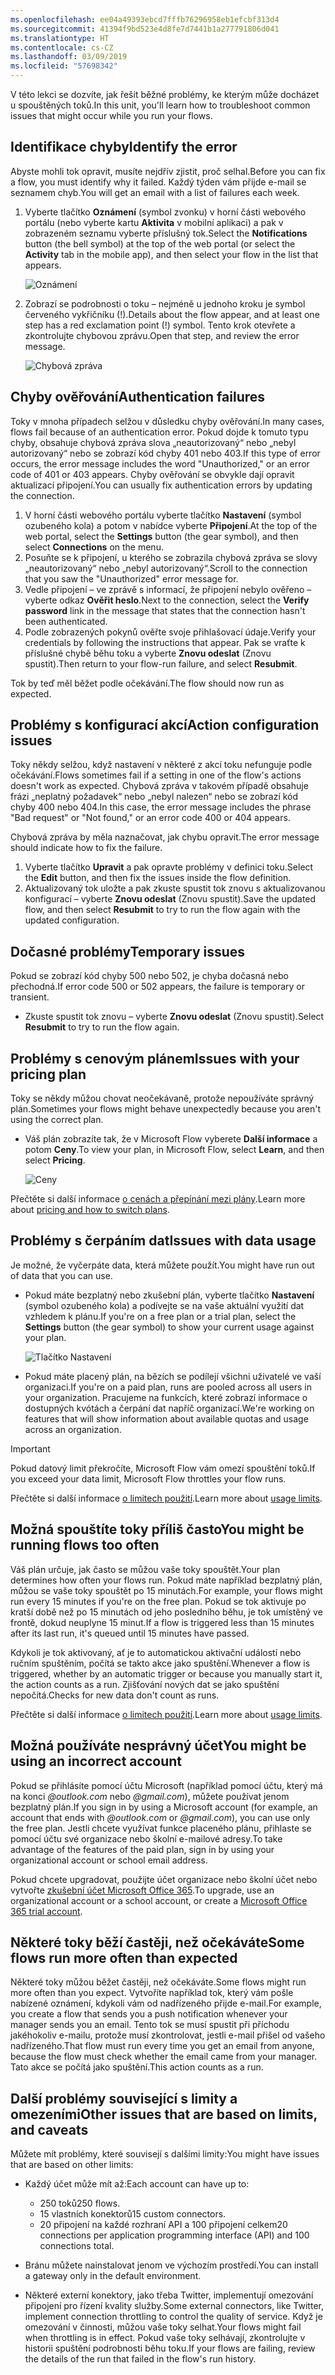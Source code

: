 ```yaml
---
ms.openlocfilehash: ee04a49393ebcd7fffb76296958eb1efcbf313d4
ms.sourcegitcommit: 41394f9bd523e4d8fe7d7441b1a277791806d041
ms.translationtype: HT
ms.contentlocale: cs-CZ
ms.lasthandoff: 03/09/2019
ms.locfileid: "57698342"
---
```

<span data-ttu-id="55b89-101">V této lekci se dozvíte, jak řešit běžné problémy, ke kterým může docházet u spouštěných toků.</span><span class="sxs-lookup"><span data-stu-id="55b89-101">In this unit, you'll learn how to troubleshoot common issues that might occur while you run your flows.</span></span>

## <a name="identify-the-error"></a><span data-ttu-id="55b89-102">Identifikace chyby</span><span class="sxs-lookup"><span data-stu-id="55b89-102">Identify the error</span></span>

<span data-ttu-id="55b89-103">Abyste mohli tok opravit, musíte nejdřív zjistit, proč selhal.</span><span class="sxs-lookup"><span data-stu-id="55b89-103">Before you can fix a flow, you must identify why it failed.</span></span> <span data-ttu-id="55b89-104">Každý týden vám přijde e-mail se seznamem chyb.</span><span class="sxs-lookup"><span data-stu-id="55b89-104">You will get an email with a list of failures each week.</span></span>

1. <span data-ttu-id="55b89-105">Vyberte tlačítko **Oznámení** (symbol zvonku) v horní části webového portálu (nebo vyberte kartu **Aktivita** v mobilní aplikaci) a pak v zobrazeném seznamu vyberte příslušný tok.</span><span class="sxs-lookup"><span data-stu-id="55b89-105">Select the **Notifications** button (the bell symbol) at the top of the web portal (or select the **Activity** tab in the mobile app), and then select your flow in the list that appears.</span></span>

    ![Oznámení](../media/notifications-toolbar.png)

2. <span data-ttu-id="55b89-107">Zobrazí se podrobnosti o toku – nejméně u jednoho kroku je symbol červeného vykřičníku (!).</span><span class="sxs-lookup"><span data-stu-id="55b89-107">Details about the flow appear, and at least one step has a red exclamation point (!) symbol.</span></span> <span data-ttu-id="55b89-108">Tento krok otevřete a zkontrolujte chybovou zprávu.</span><span class="sxs-lookup"><span data-stu-id="55b89-108">Open that step, and review the error message.</span></span>

    ![Chybová zpráva](../media/flow-run-failure.png)

## <a name="authentication-failures"></a><span data-ttu-id="55b89-110">Chyby ověřování</span><span class="sxs-lookup"><span data-stu-id="55b89-110">Authentication failures</span></span>

<span data-ttu-id="55b89-111">Toky v mnoha případech selžou v důsledku chyby ověřování.</span><span class="sxs-lookup"><span data-stu-id="55b89-111">In many cases, flows fail because of an authentication error.</span></span> <span data-ttu-id="55b89-112">Pokud dojde k tomuto typu chyby, obsahuje chybová zpráva slova „neautorizovaný“ nebo „nebyl autorizovaný“ nebo se zobrazí kód chyby 401 nebo 403.</span><span class="sxs-lookup"><span data-stu-id="55b89-112">If this type of error occurs, the error message includes the word "Unauthorized," or an error code of 401 or 403 appears.</span></span> <span data-ttu-id="55b89-113">Chyby ověřování se obvykle dají opravit aktualizací připojení.</span><span class="sxs-lookup"><span data-stu-id="55b89-113">You can usually fix authentication errors by updating the connection.</span></span>

1. <span data-ttu-id="55b89-114">V horní části webového portálu vyberte tlačítko **Nastavení** (symbol ozubeného kola) a potom v nabídce vyberte **Připojení**.</span><span class="sxs-lookup"><span data-stu-id="55b89-114">At the top of the web portal, select the **Settings** button (the gear symbol), and then select **Connections** on the menu.</span></span>
2. <span data-ttu-id="55b89-115">Posuňte se k připojení, u kterého se zobrazila chybová zpráva se slovy „neautorizovaný“ nebo „nebyl autorizovaný“.</span><span class="sxs-lookup"><span data-stu-id="55b89-115">Scroll to the connection that you saw the "Unauthorized" error message for.</span></span>
3. <span data-ttu-id="55b89-116">Vedle připojení – ve zprávě s informací, že připojení nebylo ověřeno – vyberte odkaz **Ověřit heslo**.</span><span class="sxs-lookup"><span data-stu-id="55b89-116">Next to the connection, select the **Verify password** link in the message that states that the connection hasn't been authenticated.</span></span>
4. <span data-ttu-id="55b89-117">Podle zobrazených pokynů ověřte svoje přihlašovací údaje.</span><span class="sxs-lookup"><span data-stu-id="55b89-117">Verify your credentials by following the instructions that appear.</span></span> <span data-ttu-id="55b89-118">Pak se vraťte k příslušné chybě běhu toku a vyberte **Znovu odeslat** (Znovu spustit).</span><span class="sxs-lookup"><span data-stu-id="55b89-118">Then return to your flow-run failure, and select **Resubmit**.</span></span>

<span data-ttu-id="55b89-119">Tok by teď měl běžet podle očekávání.</span><span class="sxs-lookup"><span data-stu-id="55b89-119">The flow should now run as expected.</span></span>

## <a name="action-configuration-issues"></a><span data-ttu-id="55b89-120">Problémy s konfigurací akcí</span><span class="sxs-lookup"><span data-stu-id="55b89-120">Action configuration issues</span></span>

<span data-ttu-id="55b89-121">Toky někdy selžou, když nastavení v některé z akcí toku nefunguje podle očekávání.</span><span class="sxs-lookup"><span data-stu-id="55b89-121">Flows sometimes fail if a setting in one of the flow's actions doesn't work as expected.</span></span> <span data-ttu-id="55b89-122">Chybová zpráva v takovém případě obsahuje frázi „neplatný požadavek“ nebo „nebyl nalezen“ nebo se zobrazí kód chyby 400 nebo 404.</span><span class="sxs-lookup"><span data-stu-id="55b89-122">In this case, the error message includes the phrase "Bad request" or "Not found," or an error code 400 or 404 appears.</span></span>

<span data-ttu-id="55b89-123">Chybová zpráva by měla naznačovat, jak chybu opravit.</span><span class="sxs-lookup"><span data-stu-id="55b89-123">The error message should indicate how to fix the failure.</span></span>

1. <span data-ttu-id="55b89-124">Vyberte tlačítko **Upravit** a pak opravte problémy v definici toku.</span><span class="sxs-lookup"><span data-stu-id="55b89-124">Select the **Edit** button, and then fix the issues inside the flow definition.</span></span>
1. <span data-ttu-id="55b89-125">Aktualizovaný tok uložte a pak zkuste spustit tok znovu s aktualizovanou konfigurací – vyberte **Znovu odeslat** (Znovu spustit).</span><span class="sxs-lookup"><span data-stu-id="55b89-125">Save the updated flow, and then select **Resubmit** to try to run the flow again with the updated configuration.</span></span>

## <a name="temporary-issues"></a><span data-ttu-id="55b89-126">Dočasné problémy</span><span class="sxs-lookup"><span data-stu-id="55b89-126">Temporary issues</span></span>

<span data-ttu-id="55b89-127">Pokud se zobrazí kód chyby 500 nebo 502, je chyba dočasná nebo přechodná.</span><span class="sxs-lookup"><span data-stu-id="55b89-127">If error code 500 or 502 appears, the failure is temporary or transient.</span></span>

- <span data-ttu-id="55b89-128">Zkuste spustit tok znovu – vyberte **Znovu odeslat** (Znovu spustit).</span><span class="sxs-lookup"><span data-stu-id="55b89-128">Select **Resubmit** to try to run the flow again.</span></span>

## <a name="issues-with-your-pricing-plan"></a><span data-ttu-id="55b89-129">Problémy s cenovým plánem</span><span class="sxs-lookup"><span data-stu-id="55b89-129">Issues with your pricing plan</span></span>

<span data-ttu-id="55b89-130">Toky se někdy můžou chovat neočekávaně, protože nepoužíváte správný plán.</span><span class="sxs-lookup"><span data-stu-id="55b89-130">Sometimes your flows might behave unexpectedly because you aren't using the correct plan.</span></span>

- <span data-ttu-id="55b89-131">Váš plán zobrazíte tak, že v Microsoft Flow vyberete **Další informace** a potom **Ceny**.</span><span class="sxs-lookup"><span data-stu-id="55b89-131">To view your plan, in Microsoft Flow, select **Learn**, and then select **Pricing**.</span></span>

    ![Ceny](../media/learn-pricing.png)

<span data-ttu-id="55b89-133">Přečtěte si další informace [o cenách a přepínání mezi plány](https://flow.microsoft.com/pricing/).</span><span class="sxs-lookup"><span data-stu-id="55b89-133">Learn more about [pricing and how to switch plans](https://flow.microsoft.com/pricing/).</span></span>

## <a name="issues-with-data-usage"></a><span data-ttu-id="55b89-134">Problémy s čerpáním dat</span><span class="sxs-lookup"><span data-stu-id="55b89-134">Issues with data usage</span></span>

<span data-ttu-id="55b89-135">Je možné, že vyčerpáte data, která můžete použít.</span><span class="sxs-lookup"><span data-stu-id="55b89-135">You might have run out of data that you can use.</span></span>

- <span data-ttu-id="55b89-136">Pokud máte bezplatný nebo zkušební plán, vyberte tlačítko **Nastavení** (symbol ozubeného kola) a podívejte se na vaše aktuální využití dat vzhledem k plánu.</span><span class="sxs-lookup"><span data-stu-id="55b89-136">If you're on a free plan or a trial plan, select the **Settings** button (the gear symbol) to show your current usage against your plan.</span></span>

    ![Tlačítko Nastavení](../media/settings.png)

- <span data-ttu-id="55b89-138">Pokud máte placený plán, na bězích se podílejí všichni uživatelé ve vaší organizaci.</span><span class="sxs-lookup"><span data-stu-id="55b89-138">If you're on a paid plan, runs are pooled across all users in your organization.</span></span> <span data-ttu-id="55b89-139">Pracujeme na funkcích, které zobrazí informace o dostupných kvótách a čerpání dat napříč organizací.</span><span class="sxs-lookup"><span data-stu-id="55b89-139">We're working on features that will show information about available quotas and usage across an organization.</span></span>

> [!IMPORTANT]
> <span data-ttu-id="55b89-140">Pokud datový limit překročíte, Microsoft Flow vám omezí spouštění toků.</span><span class="sxs-lookup"><span data-stu-id="55b89-140">If you exceed your data limit, Microsoft Flow throttles your flow runs.</span></span>

<span data-ttu-id="55b89-141">Přečtěte si další informace [o limitech použití](https://flow.microsoft.com/pricing/).</span><span class="sxs-lookup"><span data-stu-id="55b89-141">Learn more about [usage limits](https://flow.microsoft.com/pricing/).</span></span>

## <a name="you-might-be-running-flows-too-often"></a><span data-ttu-id="55b89-142">Možná spouštíte toky příliš často</span><span class="sxs-lookup"><span data-stu-id="55b89-142">You might be running flows too often</span></span>

<span data-ttu-id="55b89-143">Váš plán určuje, jak často se můžou vaše toky spouštět.</span><span class="sxs-lookup"><span data-stu-id="55b89-143">Your plan determines how often your flows run.</span></span> <span data-ttu-id="55b89-144">Pokud máte například bezplatný plán, můžou se vaše toky spouštět po 15 minutách.</span><span class="sxs-lookup"><span data-stu-id="55b89-144">For example, your flows might run every 15 minutes if you're on the free plan.</span></span> <span data-ttu-id="55b89-145">Pokud se tok aktivuje po kratší době než po 15 minutách od jeho posledního běhu, je tok umístěný ve frontě, dokud neuplyne 15 minut.</span><span class="sxs-lookup"><span data-stu-id="55b89-145">If a flow is triggered less than 15 minutes after its last run, it's queued until 15 minutes have passed.</span></span>

<span data-ttu-id="55b89-146">Kdykoli je tok aktivovaný, ať je to automatickou aktivační událostí nebo ručním spuštěním, počítá se takto akce jako spuštění.</span><span class="sxs-lookup"><span data-stu-id="55b89-146">Whenever a flow is triggered, whether by an automatic trigger or because you manually start it, the action counts as a run.</span></span> <span data-ttu-id="55b89-147">Zjišťování nových dat se jako spuštění nepočítá.</span><span class="sxs-lookup"><span data-stu-id="55b89-147">Checks for new data don't count as runs.</span></span>

<span data-ttu-id="55b89-148">Přečtěte si další informace [o limitech použití](https://flow.microsoft.com/pricing/).</span><span class="sxs-lookup"><span data-stu-id="55b89-148">Learn more about [usage limits](https://flow.microsoft.com/pricing/).</span></span>

## <a name="you-might-be-using-an-incorrect-account"></a><span data-ttu-id="55b89-149">Možná používáte nesprávný účet</span><span class="sxs-lookup"><span data-stu-id="55b89-149">You might be using an incorrect account</span></span>

<span data-ttu-id="55b89-150">Pokud se přihlásíte pomocí účtu Microsoft (například pomocí účtu, který má na konci *@outlook.com* nebo *@gmail.com*), můžete používat jenom bezplatný plán.</span><span class="sxs-lookup"><span data-stu-id="55b89-150">If you sign in by using a Microsoft account (for example, an account that ends with *@outlook.com* or *@gmail.com*), you can use only the free plan.</span></span> <span data-ttu-id="55b89-151">Jestli chcete využívat funkce placeného plánu, přihlaste se pomocí účtu své organizace nebo školní e-mailové adresy.</span><span class="sxs-lookup"><span data-stu-id="55b89-151">To take advantage of the features of the paid plan, sign in by using your organizational account or school email address.</span></span>

<span data-ttu-id="55b89-152">Pokud chcete upgradovat, použijte účet organizace nebo školní účet nebo vytvořte [zkušební účet Microsoft Office 365](https://powerbi.microsoft.com/documentation/powerbi-admin-signing-up-for-power-bi-with-a-new-office-365-trial/).</span><span class="sxs-lookup"><span data-stu-id="55b89-152">To upgrade, use an organizational account or a school account, or create a [Microsoft Office 365 trial account](https://powerbi.microsoft.com/documentation/powerbi-admin-signing-up-for-power-bi-with-a-new-office-365-trial/).</span></span>

## <a name="some-flows-run-more-often-than-expected"></a><span data-ttu-id="55b89-153">Některé toky běží častěji, než očekáváte</span><span class="sxs-lookup"><span data-stu-id="55b89-153">Some flows run more often than expected</span></span>

<span data-ttu-id="55b89-154">Některé toky můžou běžet častěji, než očekáváte.</span><span class="sxs-lookup"><span data-stu-id="55b89-154">Some flows might run more often than you expect.</span></span> <span data-ttu-id="55b89-155">Vytvoříte například tok, který vám pošle nabízené oznámení, kdykoli vám od nadřízeného přijde e-mail.</span><span class="sxs-lookup"><span data-stu-id="55b89-155">For example, you create a flow that sends you a push notification whenever your manager sends you an email.</span></span> <span data-ttu-id="55b89-156">Tento tok se musí spustit při příchodu jakéhokoliv e-mailu, protože musí zkontrolovat, jestli e-mail přišel od vašeho nadřízeného.</span><span class="sxs-lookup"><span data-stu-id="55b89-156">That flow must run every time you get an email from anyone, because the flow must check whether the email came from your manager.</span></span> <span data-ttu-id="55b89-157">Tato akce se počítá jako spuštění.</span><span class="sxs-lookup"><span data-stu-id="55b89-157">This action counts as a run.</span></span>

## <a name="other-issues-that-are-based-on-limits-and-caveats"></a><span data-ttu-id="55b89-158">Další problémy související s limity a omezeními</span><span class="sxs-lookup"><span data-stu-id="55b89-158">Other issues that are based on limits, and caveats</span></span>

<span data-ttu-id="55b89-159">Můžete mít problémy, které souvisejí s dalšími limity:</span><span class="sxs-lookup"><span data-stu-id="55b89-159">You might have issues that are based on other limits:</span></span>

* <span data-ttu-id="55b89-160">Každý účet může mít až:</span><span class="sxs-lookup"><span data-stu-id="55b89-160">Each account can have up to:</span></span>

    * <span data-ttu-id="55b89-161">250 toků</span><span class="sxs-lookup"><span data-stu-id="55b89-161">250 flows.</span></span>
    * <span data-ttu-id="55b89-162">15 vlastních konektorů</span><span class="sxs-lookup"><span data-stu-id="55b89-162">15 custom connectors.</span></span>
    * <span data-ttu-id="55b89-163">20 připojení na každé rozhraní API a 100 připojení celkem</span><span class="sxs-lookup"><span data-stu-id="55b89-163">20 connections per application programming interface (API) and 100 connections total.</span></span>

* <span data-ttu-id="55b89-164">Bránu můžete nainstalovat jenom ve výchozím prostředí.</span><span class="sxs-lookup"><span data-stu-id="55b89-164">You can install a gateway only in the default environment.</span></span>
* <span data-ttu-id="55b89-165">Některé externí konektory, jako třeba Twitter, implementují omezování připojení pro řízení kvality služby.</span><span class="sxs-lookup"><span data-stu-id="55b89-165">Some external connectors, like Twitter, implement connection throttling to control the quality of service.</span></span> <span data-ttu-id="55b89-166">Když je omezování v činnosti, můžou vaše toky selhat.</span><span class="sxs-lookup"><span data-stu-id="55b89-166">Your flows might fail when throttling is in effect.</span></span> <span data-ttu-id="55b89-167">Pokud vaše toky selhávají, zkontrolujte v historii spuštění podrobnosti běhu toku.</span><span class="sxs-lookup"><span data-stu-id="55b89-167">If your flows are failing, review the details of the run that failed in the flow's run history.</span></span>
